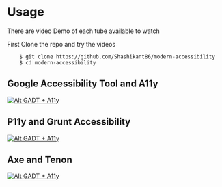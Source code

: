 # Usage

There are video Demo of each tube available to watch 

First Clone the repo and try the videos 

        $ git clone https://github.com/Shashikant86/modern-accessibility
        $ cd modern-accessibility

## Google Accessibility Tool and A11y 

[![Alt GADT + A11y ](http://img.youtube.com/vi/yv5ortZHVYc/0.jpg)](http://www.youtube.com/watch?v=yv5ortZHVYc)

## P11y and Grunt Accessibility 

[![Alt GADT + A11y ](http://img.youtube.com/vi/8zgPr9qWkuk/0.jpg)](http://www.youtube.com/watch?v=8zgPr9qWkuk)

## Axe and Tenon 

[![Alt GADT + A11y ](http://img.youtube.com/vi/KtusAZQfhaw/0.jpg)](http://www.youtube.com/watch?v=KtusAZQfhaw)

